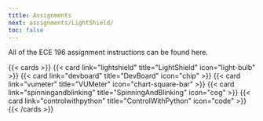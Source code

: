 ```yaml
---
title: Assignments
next: assignments/LightShield/
toc: false
---
```


All of the ECE 196 assignment instructions can be found here.

{{< cards >}}
  {{< card link="lightshield" title="LightShield" icon="light-bulb" >}}
  {{< card link="devboard" title="DevBoard" icon="chip" >}}
  {{< card link="vumeter" title="VUMeter" icon="chart-square-bar" >}}
  {{< card link="spinningandblinking" title="SpinningAndBlinking" icon="cog" >}}
  {{< card link="controlwithpython" title="ControlWithPython" icon="code" >}}
{{< /cards >}}
